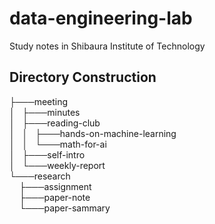 # data-engineering-lab
Study notes in Shibaura Institute of Technology

## Directory Construction

├───meeting  
│&nbsp;&nbsp;&nbsp;├───minutes  
│&nbsp;&nbsp;&nbsp;├───reading-club  
│&nbsp;&nbsp;&nbsp;│&nbsp;&nbsp;&nbsp;├───hands-on-machine-learning  
│&nbsp;&nbsp;&nbsp;│&nbsp;&nbsp;&nbsp;└───math-for-ai  
│&nbsp;&nbsp;&nbsp;├───self-intro  
│&nbsp;&nbsp;&nbsp;└───weekly-report  
└───research  
&nbsp;&nbsp;&nbsp;&nbsp;├───assignment  
&nbsp;&nbsp;&nbsp;&nbsp;├───paper-note  
&nbsp;&nbsp;&nbsp;&nbsp;└───paper-sammary  

